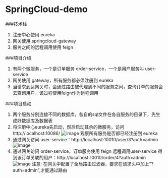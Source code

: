 # SpringCloud-demo
###技术栈

1. 注册中心使用 eureka
2. 网关使用 springcloud-gateway
3. 服务之间的远程调用使用 feign

###项目介绍
1. 有两个微服务，一个是订单服务 order-service，一个是用户服务叫 user-service
2. 网关使用 gateway，所有服务都必须注册到 eureka
3. 当请求到达网关时，会通过路由被代理到不同的服务之间，查询订单的服务会去查询用户，该过程使用feign作为远程调用

###项目启动
1. 两个服务分别连接不同的数据库，各自的sql文件在各自服务的目录下，先生成好数据库及数据表
2. 将注册中心eureka先启动，然后启动其余的微服务，访问 http://localhost:10086/
![image](https://github.com/zowei/SpringCloud-demo/assets/36793718/3ba84379-d393-4c9e-b710-06d033c36b10)
观察所有服务是否都已经注册到 eureka
3. 通过网关访问 user-service：http://localhost:10010/user/3?auth=admin
![image](https://github.com/zowei/SpringCloud-demo/assets/36793718/27f82134-bc94-4668-90bc-dd3448ffe11a)
4. 通过网关访问 order-service，订单服务使用 feign 远程调用user-service 得到该订单关联的用户：http://localhost:10010/order/4?auth=admin
![image](https://github.com/zowei/SpringCloud-demo/assets/36793718/71df2999-db1b-4a6a-8561-f7ac96d145bc)
注意: 在网关中配置了全局路由过滤器，要求在请求头中加上"?auth=admin",才能通过路由
